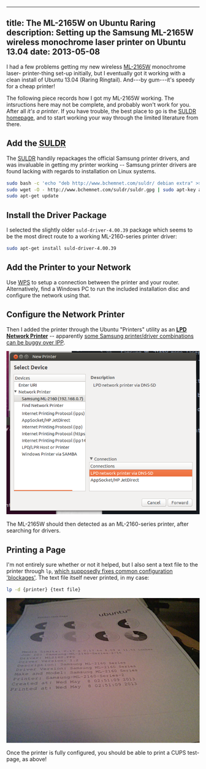 -----
title: The ML-2165W on Ubuntu Raring
description: Setting up the Samsung ML-2165W wireless monochrome laser printer on Ubuntu 13.04
date: 2013-05-08
-----

I had a few problems getting my new wireless [ML-2165W][] monochrome laser-
printer-thing set-up initially, but I eventually got it working with
a clean install of Ubuntu 13.04 (Raring Ringtail). And---by gum---it's
speedy for a cheap printer!

The following piece records how I got my ML-2165W working. The
intsructions here may not be complete, and probably won't work for you.
After all *it's a printer*. If you have trouble, the best place to go is
the [SULDR homepage](http://bchemnet.com/suldr/), and to start working
your way through the limited literature from there.


Add the <abbr title="Samsung Unified Linux Driver Repository">SULDR</abbr>
---------------------------------------------------------------------------

The [SULDR](http://bchemnet.com/suldr/) handily repackages the official
Samsung printer drivers, and was invaluable in getting my printer
working -- Samsung printer drivers are found lacking with regards to
installation on Linux systems.


```bash
sudo bash -c 'echo "deb http://www.bchemnet.com/suldr/ debian extra" >> /etc/apt/sources.list'
sudo wget -O - http://www.bchemnet.com/suldr/suldr.gpg | sudo apt-key add -
sudo apt-get update
```


Install the Driver Package
--------------------------

I selected the slightly older `suld-driver-4.00.39` package which seems
to be the most direct route to a working ML-2160-series printer driver:

```bash
sudo apt-get install suld-driver-4.00.39
```


Add the Printer to your Network
-------------------------------

Use [WPS](http://en.wikipedia.org/wiki/Wi-Fi_Protected_Setup) to setup a
connection between the printer and your router. Alternatively, find a
Windows PC to run the included installation disc and configure the
network using that.


Configure the Network Printer
-----------------------------

Then I added the printer through the Ubuntu "Printers" utility as an
**[LPD Network
Printer](http://en.wikipedia.org/wiki/Line_Printer_Daemon_protocol)** --
apparently [some Samsung printer/driver combinations can be buggy over
IPP](http://www.bchemnet.com/suldr/forum/index.php?topic=87.0#msg_361).

![Ensure you add the printer using the LPD protocol.](../images/screenshot-add-printer-over-lpd.png)

The ML-2165W should then detected as an ML-2160-series printer, after
searching for drivers.


Printing a Page
---------------


I'm not entirely sure whether or not it helped, but I also sent a text
file to the printer through `lp`, [which supposedly fixes common
configuration 'blockages'](http://bchemnet.com/suldr/printing.html#12).
The text file itself never printed, in my case:

```bash
lp -d {printer} {text file}
```

![Yay, it works! And yes it is past my bedtime.](../images/ml-2165-cups-test-page.jpg)

Once the printer is fully configured, you should be able to print a CUPS
test-page, as above!


<!-- links -->
[ML-2165W]: http://www.samsung.com/hk_en/consumer/computer-peripherals/printers-multifunction/monochrome-laser-printers/ML-2165/XSS
